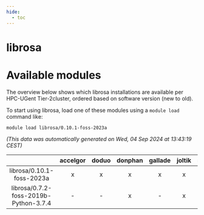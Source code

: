 ```yaml
---
hide:
  - toc
---
```


librosa
=======

# Available modules


The overview below shows which librosa installations are available per HPC-UGent Tier-2cluster, ordered based on software version (new to old).

To start using librosa, load one of these modules using a `module load` command like:

```shell
module load librosa/0.10.1-foss-2023a
```

*(This data was automatically generated on Wed, 04 Sep 2024 at 13:43:19 CEST)*  

| |accelgor|doduo|donphan|gallade|joltik|shinx|skitty|
| :---: | :---: | :---: | :---: | :---: | :---: | :---: | :---: |
|librosa/0.10.1-foss-2023a|x|x|x|x|x|x|x|
|librosa/0.7.2-foss-2019b-Python-3.7.4|-|-|x|-|x|-|x|
